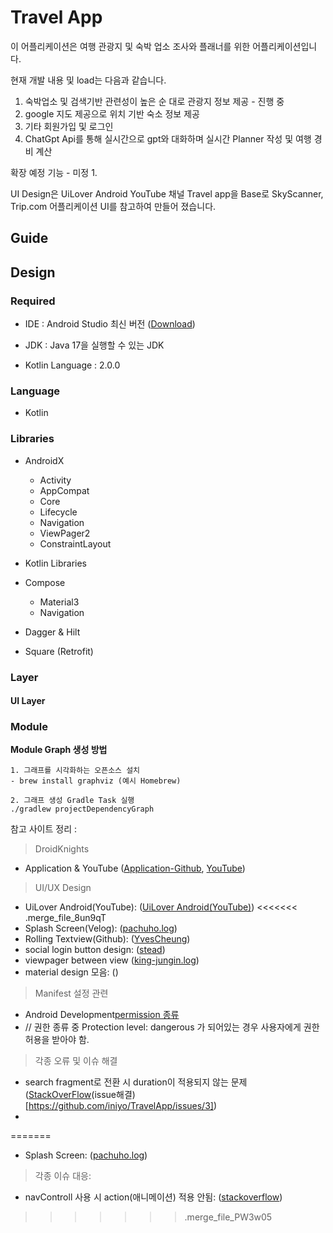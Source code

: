
# Travel App
이 어플리케이션은 여행 관광지 및 숙박 업소 조사와 플래너를 위한 어플리케이션입니다.

현재 개발 내용 및 load는 다음과 같습니다.
1. 숙박업소 및 검색기반 관련성이 높은 순 대로 관광지 정보 제공 - 진행 중
2. google 지도 제공으로 위치 기반 숙소 정보 제공
3. 기타 회원가입 및 로그인
4. ChatGpt Api를 통해 실시간으로 gpt와 대화하며 실시간 Planner 작성 및 여행 경비 계산

확장 예정 기능 - 미정
1.


UI Design은 UiLover Android YouTube 채널 Travel app을 Base로
SkyScanner, Trip.com 어플리케이션 UI를 참고하여 만들어 졌습니다.

## Guide


## Design

### Required
- IDE : Android Studio 최신 버전 ([Download](https://developer.android.com/studio))
- JDK : Java 17을 실행할 수 있는 JDK

- Kotlin Language : 2.0.0


### Language
- Kotlin

### Libraries
- AndroidX
  - Activity
  - AppCompat
  - Core
  - Lifecycle
  - Navigation
  - ViewPager2
  - ConstraintLayout

- Kotlin Libraries
- Compose
  - Material3
  - Navigation

- Dagger & Hilt
- Square (Retrofit)

### Layer

#### UI Layer

### Module


**Module Graph 생성 방법**

```
1. 그래프를 시각화하는 오픈소스 설치
- brew install graphviz (예시 Homebrew)

2. 그래프 생성 Gradle Task 실행
./gradlew projectDependencyGraph
```


참고 사이트 정리 :

> DroidKnights
- Application & YouTube ([Application-Github](https://github.com/droidknights/DroidKnightsApp), [YouTube](https://www.youtube.com/@DroidKnights))

> UI/UX Design
- UiLover Android(YouTube): ([UiLover Android(YouTube)](https://www.youtube.com/watch?v=KPIGmyp8Bt0))
<<<<<<< .merge_file_8un9qT
- Splash Screen(Velog): ([pachuho.log](https://velog.io/@pachuho/Android-%EC%95%88%EB%93%9C%EB%A1%9C%EC%9D%B4%EB%93%9C-12-Splash-Screen-%EC%A0%81%EC%9A%A9%ED%95%98%EA%B8%B0))
- Rolling Textview(Github): ([YvesCheung](https://github.com/YvesCheung/RollingText))
- social login button design: ([stead](https://butsteadily.tistory.com/16))
- viewpager between view ([king-jungin.log](https://velog.io/@king-jungin/Android-%EC%96%91-%EC%98%86%EC%9D%B4-%EB%AF%B8%EB%A6%AC%EB%B3%B4%EC%9D%B4%EB%8A%94-ViewPager2-%EB%A7%8C%EB%93%A4%EA%B8%B0))
- material design 모음: ([](https://medium.com/@mmbialas/30-new-android-libraries-and-projects-released-in-summer-2017-which-should-catch-your-attention-d3702bd9bdc6))

> Manifest 설정 관련
- Android Development[permission 종류](https://developer.android.com/reference/android/Manifest.permission)
- // 권한 종류 중 Protection level: dangerous 가 되어있는 경우 사용자에게 권한 허용을 받아야 함. 


> 각종 오류 및 이슈 해결
- search fragment로 전환 시 duration이 적용되지 않는 문제 ([StackOverFlow](https://stackoverflow.com/questions/69396539/using-jetpack-navigation-component-transition-animation-is-not-working)(issue해결)[https://github.com/iniyo/TravelApp/issues/3])
- 


=======
- Splash Screen: ([pachuho.log](https://velog.io/@pachuho/Android-%EC%95%88%EB%93%9C%EB%A1%9C%EC%9D%B4%EB%93%9C-12-Splash-Screen-%EC%A0%81%EC%9A%A9%ED%95%98%EA%B8%B0))

> 각종 이슈 대응:
- navControll 사용 시 action(애니메이션) 적용 안됨: ([stackoverflow](https://stackoverflow.com/questions/69396539/using-jetpack-navigation-component-transition-animation-is-not-working))
>>>>>>> .merge_file_PW3w05
